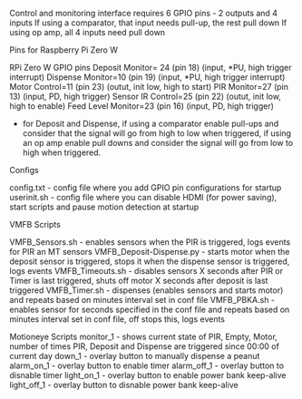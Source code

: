 
Control and monitoring interface requires 6 GPIO pins - 2 outputs and 4 inputs
If using a comparator, that input needs pull-up, the rest pull down
If using op amp, all 4 inputs need pull down

Pins for Raspberry Pi Zero W

RPi Zero W GPIO pins
Deposit Monitor= 24 (pin 18) (input, *PU, high trigger  interrupt)
Dispense Monitor=10 (pin 19) (input, *PU, high trigger  interrupt)
Motor Control=11 (pin 23) (outut, init low, high to start)
PIR Monitor=27 (pin 13) (input, PD, high trigger)
Sensor IR Control=25 (pin 22) (outut, init low, high to enable)
Feed Level Monitor=23 (pin 16) (input, PD, high trigger)

* for Deposit and Dispense, if using a comparator enable pull-ups and consider that the signal will go from high to low when triggered, if using an op amp enable pull downs and consider the signal will go from low to high when triggered.

Configs

config.txt - config file where you add GPIO pin configurations for startup
userinit.sh - config file where you can disable HDMI (for power saving), start scripts and pause motion detection at startup

VMFB Scripts

VMFB_Sensors.sh - enables sensors when the PIR is triggered, logs events for PIR an MT sensors
VMFB_Deposit-Dispense.py - starts motor when the deposit sensor is triggered, stops it when the dispense sensor is triggered, logs  events
VMFB_Timeouts.sh - disables sensors X seconds after PIR or Timer is last triggered, shuts off motor X seconds after deposit is last triggered
VMFB_Timer.sh - dispenses (enables sensors and starts motor) and repeats based on minutes interval set in conf file
VMFB_PBKA.sh - enables sensor for seconds specified in the conf file and repeats based on minutes interval set in conf file, off stops this, logs  events

Motioneye Scripts
monitor_1 - shows current state of PIR, Empty, Motor, number of times PIR, Deposit and Dispense are triggered since 00:00 of current day
down_1 - overlay button to manually dispense a peanut
alarm_on_1 - overlay button to enable timer
alarm_off_1 - overlay button to disnable timer
light_on_1 - overlay button to enable power bank keep-alive
light_off_1 - overlay button to disnable power bank keep-alive



